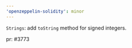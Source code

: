 ```yaml
---
'openzeppelin-solidity': minor
---
```


`Strings`: add `toString` method for signed integers.

pr: #3773
